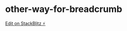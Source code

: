 # other-way-for-breadcrumb

[Edit on StackBlitz ⚡️](https://stackblitz.com/edit/angular-i6vfze-mo4qg3)